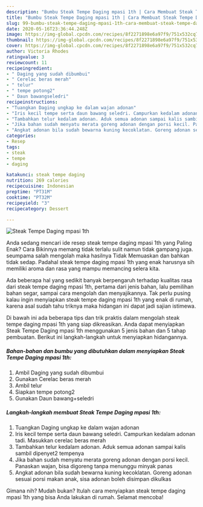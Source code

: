 ```yaml
---
description: "Bumbu Steak Tempe Daging mpasi 1th | Cara Membuat Steak Tempe Daging mpasi 1th Yang Sedap"
title: "Bumbu Steak Tempe Daging mpasi 1th | Cara Membuat Steak Tempe Daging mpasi 1th Yang Sedap"
slug: 99-bumbu-steak-tempe-daging-mpasi-1th-cara-membuat-steak-tempe-daging-mpasi-1th-yang-sedap
date: 2020-05-16T23:36:44.248Z
image: https://img-global.cpcdn.com/recipes/8f2271898e6a97f9/751x532cq70/steak-tempe-daging-mpasi-1th-foto-resep-utama.jpg
thumbnail: https://img-global.cpcdn.com/recipes/8f2271898e6a97f9/751x532cq70/steak-tempe-daging-mpasi-1th-foto-resep-utama.jpg
cover: https://img-global.cpcdn.com/recipes/8f2271898e6a97f9/751x532cq70/steak-tempe-daging-mpasi-1th-foto-resep-utama.jpg
author: Victoria Rhodes
ratingvalue: 3
reviewcount: 11
recipeingredient:
- " Daging yang sudah dibumbui"
- " Cerelac beras merah"
- " telur"
- " tempe potong2"
- " Daun bawangseledri"
recipeinstructions:
- "Tuangkan Daging ungkap ke dalam wajan adonan"
- "Iris kecil tempe serta daun bawang seledri. Campurkan kedalam adonan tadi. Masukkan cerelac beras merah"
- "Tambahkan telur kedalam adonan. Aduk semua adonan sampai kalis sambil dipenyet2 tempenya"
- "Jika bahan sudah menyatu merata goreng adonan dengan porsi kecil. Panaskan wajan, bisa digoreng tanpa menunggu minyak panas"
- "Angkat adonan bila sudah bewarna kuning kecoklatan. Goreng adonan sesuai porsi makan anak, sisa adonan boleh disimpan dikulkas"
categories:
- Resep
tags:
- steak
- tempe
- daging

katakunci: steak tempe daging 
nutrition: 269 calories
recipecuisine: Indonesian
preptime: "PT31M"
cooktime: "PT32M"
recipeyield: "3"
recipecategory: Dessert

---
```



![Steak Tempe Daging mpasi 1th](https://img-global.cpcdn.com/recipes/8f2271898e6a97f9/751x532cq70/steak-tempe-daging-mpasi-1th-foto-resep-utama.jpg)

Anda sedang mencari ide resep steak tempe daging mpasi 1th yang Paling Enak? Cara Bikinnya memang tidak terlalu sulit namun tidak gampang juga. seumpama salah mengolah maka hasilnya Tidak Memuaskan dan bahkan tidak sedap. Padahal steak tempe daging mpasi 1th yang enak harusnya sih memiliki aroma dan rasa yang mampu memancing selera kita.

Ada beberapa hal yang sedikit banyak berpengaruh terhadap kualitas rasa dari steak tempe daging mpasi 1th, pertama dari jenis bahan, lalu pemilihan bahan segar, sampai cara mengolah dan menyajikannya. Tak perlu pusing kalau ingin menyiapkan steak tempe daging mpasi 1th yang enak di rumah, karena asal sudah tahu triknya maka hidangan ini dapat jadi sajian istimewa.




Di bawah ini ada beberapa tips dan trik praktis dalam mengolah steak tempe daging mpasi 1th yang siap dikreasikan. Anda dapat menyiapkan Steak Tempe Daging mpasi 1th menggunakan 5 jenis bahan dan 5 tahap pembuatan. Berikut ini langkah-langkah untuk menyiapkan hidangannya.

<!--inarticleads1-->

##### Bahan-bahan dan bumbu yang dibutuhkan dalam menyiapkan Steak Tempe Daging mpasi 1th:

1. Ambil  Daging yang sudah dibumbui
1. Gunakan  Cerelac beras merah
1. Ambil  telur
1. Siapkan  tempe potong2
1. Gunakan  Daun bawang+seledri




<!--inarticleads2-->

##### Langkah-langkah membuat Steak Tempe Daging mpasi 1th:

1. Tuangkan Daging ungkap ke dalam wajan adonan
1. Iris kecil tempe serta daun bawang seledri. Campurkan kedalam adonan tadi. Masukkan cerelac beras merah
1. Tambahkan telur kedalam adonan. Aduk semua adonan sampai kalis sambil dipenyet2 tempenya
1. Jika bahan sudah menyatu merata goreng adonan dengan porsi kecil. Panaskan wajan, bisa digoreng tanpa menunggu minyak panas
1. Angkat adonan bila sudah bewarna kuning kecoklatan. Goreng adonan sesuai porsi makan anak, sisa adonan boleh disimpan dikulkas




Gimana nih? Mudah bukan? Itulah cara menyiapkan steak tempe daging mpasi 1th yang bisa Anda lakukan di rumah. Selamat mencoba!
